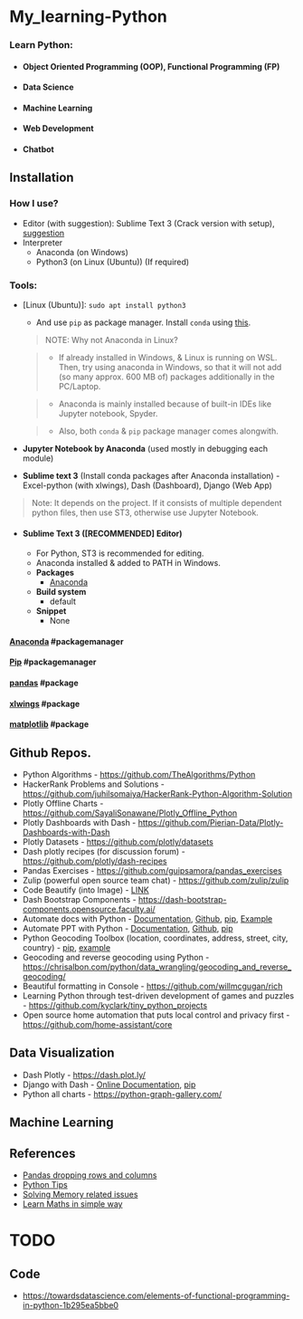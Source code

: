 # My_learning-Python
### Learn Python: 
  - #### Object Oriented Programming (OOP), Functional Programming (FP)
  - #### Data Science
  - #### Machine Learning
  - #### Web Development
  - #### Chatbot

## Installation
### How I use?
* Editor (with suggestion): Sublime Text 3 (Crack version with setup), [suggestion](#sublime-text-3-recommended-editor)
* Interpreter
	- Anaconda (on Windows)
	- Python3 (on Linux (Ubuntu)) (If required)

### Tools:
* [Linux (Ubuntu)]: `sudo apt install python3`
	- And use `pip` as package manager. Install `conda` using [this](https://conda.io/projects/conda/en/latest/user-guide/install/linux.html#installing-on-linux).

	> NOTE: Why not Anaconda in Linux?

	> - If already installed in Windows, & Linux is running on WSL. Then, try using anaconda in Windows, so that it will not add (so many approx. 600 MB of) packages additionally in the PC/Laptop.

	> - Anaconda is mainly installed because of built-in IDEs like Jupyter notebook, Spyder.

	> - Also, both `conda` & `pip` package manager comes alongwith.

* __Jupyter Notebook by Anaconda__ (used mostly in debugging each module)
* __Sublime text 3__ (Install conda packages after Anaconda installation) - Excel-python (with xlwings), Dash (Dashboard), Django (Web App)

> Note: It depends on the project. If it consists of multiple dependent python files, then use ST3, otherwise use Jupyter Notebook.

* #### Sublime Text 3 ([RECOMMENDED] Editor)
	- For Python, ST3 is recommended for editing.
	- Anaconda installed & added to PATH in Windows.
	- __Packages__
		+ [Anaconda](https://packagecontrol.io/packages/Anaconda)
	- __Build system__
		+ default
	- __Snippet__
		+ None


#### [Anaconda](https://github.com/abhi3700/My_Learning-Python/blob/master/libs/anaconda.md)        #packagemanager
#### [Pip](https://github.com/abhi3700/My_Learning-Python/blob/master/libs/pip.md)						      #packagemanager
#### [pandas](https://github.com/abhi3700/My_Learning-Python/blob/master/libs/pandas.md)			      #package
#### [xlwings](https://github.com/abhi3700/My_Learning-Python/blob/master/libs/xlwings.md)		      #package
#### [matplotlib](https://github.com/abhi3700/My_Learning-Python/blob/master/libs/matplotlib/matplotlib.md)	  #package


## Github Repos.
* Python Algorithms - https://github.com/TheAlgorithms/Python
* HackerRank Problems and Solutions - https://github.com/juhilsomaiya/HackerRank-Python-Algorithm-Solution
* Plotly Offline Charts - https://github.com/SayaliSonawane/Plotly_Offline_Python
* Plotly Dashboards with Dash - https://github.com/Pierian-Data/Plotly-Dashboards-with-Dash
* Plotly Datasets - https://github.com/plotly/datasets
* Dash plotly recipes (for discussion forum) - https://github.com/plotly/dash-recipes
* Pandas Exercises - https://github.com/guipsamora/pandas_exercises
* Zulip (powerful open source team chat) - https://github.com/zulip/zulip
* Code Beautify (into Image) - [LINK](https://carbon.now.sh/?bg=rgba(48%2C127%2C194%2C1)&t=monokai&wt=none&l=yaml&ds=true&dsyoff=20px&dsblur=68px&wc=true&wa=true&pv=56px&ph=56px&ln=false&fm=Hack&fs=14px&lh=133%25&si=false&es=4x&wm=false&code=worker%253A%2520python%2520app%252Fbot.py)
* Dash Bootstrap Components - https://dash-bootstrap-components.opensource.faculty.ai/
* Automate docs with Python - [Documentation](https://python-docx.readthedocs.io/en/latest/), [Github](https://github.com/python-openxml/python-docx), [pip](https://pypi.org/project/python-docx/), [Example](https://pbpython.com/python-word-template.html)
* Automate PPT with Python - [Documentation](https://python-pptx.readthedocs.io/en/latest/), [Github](https://github.com/scanny/python-pptx), [pip](https://pypi.org/project/python-pptx/)
* Python Geocoding Toolbox (location, coordinates, address, street, city, country) - [pip](https://pypi.org/project/geopy/), [example](https://chrisalbon.com/python/data_wrangling/geolocate_a_city_and_country/) 
* Geocoding and reverse geocoding using Python - https://chrisalbon.com/python/data_wrangling/geocoding_and_reverse_geocoding/
* Beautiful formatting in Console - https://github.com/willmcgugan/rich
* Learning Python through test-driven development of games and puzzles - https://github.com/kyclark/tiny_python_projects
* Open source home automation that puts local control and privacy first - https://github.com/home-assistant/core

## Data Visualization
* Dash Plotly - https://dash.plot.ly/
* Django with Dash - [Online Documentation](https://django-plotly-dash.readthedocs.io/en/latest/introduction.html), [pip](https://pypi.org/project/django-plotly-dash/)
* Python all charts - https://python-graph-gallery.com/

## Machine Learning

## References
* [Pandas dropping rows and columns](https://chrisalbon.com/python/data_wrangling/pandas_dropping_column_and_rows/)
* [Python Tips](http://book.pythontips.com/en/latest/index.html)
* [Solving Memory related issues](https://dzone.com/articles/python-memory-issues-tips-and-tricks)
* [Learn Maths in simple way](https://www.mathsisfun.com/index.htm)

# TODO
## Code
- https://towardsdatascience.com/elements-of-functional-programming-in-python-1b295ea5bbe0

